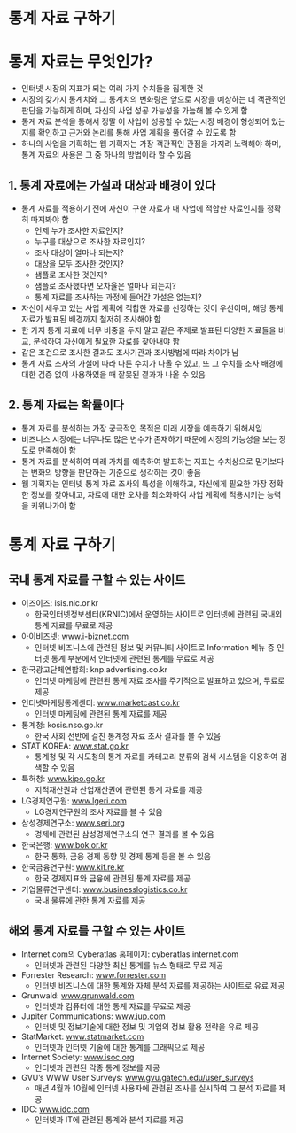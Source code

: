 # 통계 자료 구하기

# 통계 자료는 무엇인가?

- 인터넷 시장의 지표가 되는 여러 가지 수치들을 집계한 것
- 시장의 갖가지 통계치와 그 통계치의 변화량은 앞으로 시장을 예상하는 데 객관적인 판단을 가능하게 하며, 자신의 사업 성공 가능성을 가늠해 볼 수 있게 함
- 통계 자료 분석을 통해서 정말 이 사업이 성공할 수 있는 시장 배경이 형성되어 있는지를 확인하고 근거와 논리를 통해 사업 계획을 풀어갈 수 있도록 함
- 하나의 사업을 기획하는 웹 기획자는 가장 객관적인 관점을 가지려 노력해야 하며, 통계 자료의 사용은 그 중 하나의 방법이라 할 수 있음

## 1. 통계 자료에는 가설과 대상과 배경이 있다

- 통계 자료를 적용하기 전에 자신이 구한 자료가 내 사업에 적합한 자료인지를 정확히 따져봐야 함
    - 언제 누가 조사한 자료인지?
    - 누구를 대상으로 조사한 자료인지?
    - 조사 대상이 얼마나 되는지?
    - 대상을 모두 조사한 것인지?
    - 샘플로 조사한 것인지?
    - 샘플로 조사했다면 오차율은 얼마나 되는지?
    - 통계 자료를 조사하는 과정에 들어간 가설은 없는지?
- 자신이 세우고 있는 사업 계획에 적합한 자료를 선정하는 것이 우선이며, 해당 통계 자료가 발표된 배경까지 철저히 조사해야 함
- 한 가지 통계 자료에 너무 비중을 두지 말고 같은 주제로 발표된 다양한 자료들을 비교, 분석하여 자신에게 필요한 자료를 찾아내야 함
- 같은 조건으로 조사한 결과도 조사기관과 조사방법에 따라 차이가 남
- 통계 자료 조사의 가설에 따라 다른 수치가 나올 수 있고, 또 그 수치를 조사 배경에 대한 검증 없이 사용하였을 때 잘못된 결과가 나올 수 있음

## 2. 통계 자료는 확률이다

- 통계 자료를 분석하는 가장 궁극적인 목적은 미래 시장을 예측하기 위해서임
- 비즈니스 시장에는 너무나도 많은 변수가 존재하기 때문에 시장의 가능성을 보는 정도로 만족해야 함
- 통계 자료를 분석하여 미래 가치를 예측하여 발표하는 지표는 수치상으로 믿기보다는 변화의 방향을 판단하는 기준으로 생각하는 것이 좋음
- 웹 기획자는 인터넷 통계 자료 조사의 특성을 이해하고, 자신에게 필요한 가장 정확한 정보를 찾아내고, 자료에 대한 오차를 최소화하여 사업 계획에 적용시키는 능력을 키워나가야 함

# 통계 자료 구하기

## 국내 통계 자료를 구할 수 있는 사이트

- 이즈이즈: isis.nic.or.kr
    - 한국인터넷정보센터(KRNIC)에서 운영하는 사이트로 인터넷에 관련된 국내외 통계 자료를 무료로 제공
- 아이비즈넷: www.i-biznet.com
    - 인터넷 비즈니스에 관련된 정보 및 커뮤니티 사이트로 Information 메뉴 중 인터넷 통계 부분에서 인터넷에 관련된 통계를 무료로 제공
- 한국광고단체연합회: knp.advertising.co.kr
    - 인터넷 마케팅에 관련된 통계 자료 조사를 주기적으로 발표하고 있으며, 무료로 제공
- 인터넷마케팅통계센터: www.marketcast.co.kr
    - 인터넷 마케팅에 관련된 통계 자료를 제공
- 통계청: kosis.nso.go.kr
    - 한국 사회 전반에 걸친 통계청 자료 조사 결과를 볼 수 있음
- STAT KOREA: www.stat.go.kr
    - 통계청 및 각 시도청의 통계 자료를 카테고리 분류와 검색 시스템을 이용하여 검색할 수 있음
- 특허청: www.kipo.go.kr
    - 지적재산권과 산업재산권에 관련된 통계 자료를 제공
- LG경제연구원: www.lgeri.com
    - LG경제연구원의 조사 자료를 볼 수 있음
- 삼성경제연구소: www.seri.org
    - 경제에 관련된 삼성경제연구소의 연구 결과를 볼 수 있음
- 한국은행: www.bok.or.kr
    - 한국 통화, 금융 경제 동향 및 경제 통계 등을 볼 수 있음
- 한국금융연구원: www.kif.re.kr
    - 한국 경제지표와 금융에 관련된 통계 자료를 제공
- 기업물류연구센터: www.businesslogistics.co.kr
    - 국내 물류에 관한 통계 자료를 제공

## 해외 통계 자료를 구할 수 있는 사이트

- Internet.com의 Cyberatlas 홈페이지: cyberatlas.internet.com
    - 인터넷과 관련된 다양한 최신 통계를 뉴스 형태로 무료 제공
- Forrester Research: www.forrester.com
    - 인터넷 비즈니스에 대한 통계와 자체 분석 자료를 제공하는 사이트로 유료 제공
- Grunwald: www.grunwald.com
    - 인터넷과 컴퓨터에 대한 통계 자료를 무료로 제공
- Jupiter Communications: www.jup.com
    - 인터넷 및 정보기술에 대한 정보 및 기업의 정보 활용 전략을 유료 제공
- StatMarket: www.statmarket.com
    - 인터넷과 인터넷 기술에 대한 통계를 그래픽으로 제공
- Internet Society: www.isoc.org
    - 인터넷과 관련된 각종 통계 정보를 제공
- GVU’s WWW User Surveys: www.gvu.gatech.edu/user_surveys
    - 매년 4월과 10월에 인터넷 사용자에 관련된 조사를 실시하여 그 분석 자료를 제공
- IDC: www.idc.com
    - 인터넷과 IT에 관련된 통계와 분석 자료를 제공